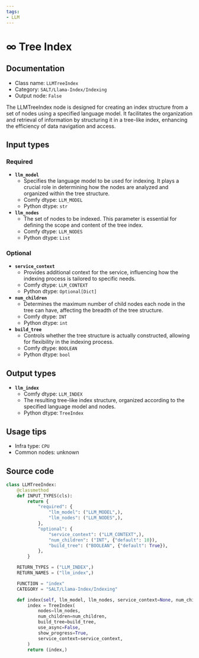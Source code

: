 ```yaml
---
tags:
- LLM
---
```


# ∞ Tree Index
## Documentation
- Class name: `LLMTreeIndex`
- Category: `SALT/Llama-Index/Indexing`
- Output node: `False`

The LLMTreeIndex node is designed for creating an index structure from a set of nodes using a specified language model. It facilitates the organization and retrieval of information by structuring it in a tree-like index, enhancing the efficiency of data navigation and access.
## Input types
### Required
- **`llm_model`**
    - Specifies the language model to be used for indexing. It plays a crucial role in determining how the nodes are analyzed and organized within the tree structure.
    - Comfy dtype: `LLM_MODEL`
    - Python dtype: `str`
- **`llm_nodes`**
    - The set of nodes to be indexed. This parameter is essential for defining the scope and content of the tree index.
    - Comfy dtype: `LLM_NODES`
    - Python dtype: `List`
### Optional
- **`service_context`**
    - Provides additional context for the service, influencing how the indexing process is tailored to specific needs.
    - Comfy dtype: `LLM_CONTEXT`
    - Python dtype: `Optional[Dict]`
- **`num_children`**
    - Determines the maximum number of child nodes each node in the tree can have, affecting the breadth of the tree structure.
    - Comfy dtype: `INT`
    - Python dtype: `int`
- **`build_tree`**
    - Controls whether the tree structure is actually constructed, allowing for flexibility in the indexing process.
    - Comfy dtype: `BOOLEAN`
    - Python dtype: `bool`
## Output types
- **`llm_index`**
    - Comfy dtype: `LLM_INDEX`
    - The resulting tree-like index structure, organized according to the specified language model and nodes.
    - Python dtype: `TreeIndex`
## Usage tips
- Infra type: `CPU`
- Common nodes: unknown


## Source code
```python
class LLMTreeIndex:
    @classmethod
    def INPUT_TYPES(cls):
        return {
            "required": {
                "llm_model": ("LLM_MODEL",),
                "llm_nodes": ("LLM_NODES",),
            },
            "optional": {
                "service_context": ("LLM_CONTEXT",),
                "num_children": ("INT", {"default": 10}),
                "build_tree": ("BOOLEAN", {"default": True}),
            },
        }

    RETURN_TYPES = ("LLM_INDEX",)
    RETURN_NAMES = ("llm_index",)

    FUNCTION = "index"
    CATEGORY = "SALT/Llama-Index/Indexing"

    def index(self, llm_model, llm_nodes, service_context=None, num_children=10, build_tree=True):
        index = TreeIndex(
            nodes=llm_nodes,
            num_children=num_children,
            build_tree=build_tree,
            use_async=False,
            show_progress=True,
            service_context=service_context,
        )
        return (index,)

```
